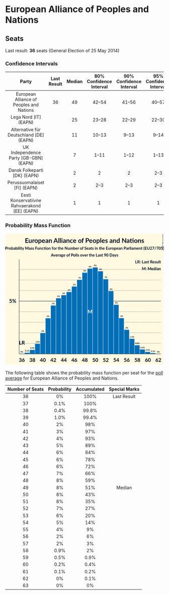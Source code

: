 # European Alliance of Peoples and Nations

## Seats

Last result: **36** seats (General Election of 25 May 2014)

### Confidence Intervals

| Party | Last Result | Median | 80% Confidence Interval | 90% Confidence Interval | 95% Confidence Interval | 99% Confidence Interval |
|:-----:|:-----------:|:------:|:-----------------------:|:-----------------------:|:-----------------------:|:-----------------------:|
| European Alliance of Peoples and Nations | 36 | 49 | 42–54 | 41–56 | 40–57 | 38–59 |
| Lega Nord [IT] (EAPN) | | 25 | 23–28 | 22–29 | 22–30 | 21–31 |
| Alternative für Deutschland [DE] (EAPN) | | 11 | 10–13 | 9–13 | 9–14 | 8–15 |
| UK Independence Party [GB-GBN] (EAPN) | | 7 | 1–11 | 1–12 | 1–13 | 1–14 |
| Dansk Folkeparti [DK] (EAPN) | | 2 | 2 | 2 | 2–3 | 1–3 |
| Perussuomalaiset [FI] (EAPN) | | 2 | 2–3 | 2–3 | 2–3 | 2–3 |
| Eesti Konservatiivne Rahvaerakond [EE] (EAPN) | | 1 | 1 | 1 | 1 | 1–2 |

### Probability Mass Function

![Graph with seats probability mass function not yet produced](average-2019-04-15-seats-pmf-europeanallianceofpeoplesandnations.png "Seats Probability Mass Function")

The following table shows the probability mass function per seat for the [poll average](average-2019-04-15.html) for European Alliance of Peoples and Nations.

| Number of Seats | Probability | Accumulated | Special Marks |
|:---------------:|:-----------:|:-----------:|:-------------:|
| 36 | 0% | 100% | Last Result |
| 37 | 0.1% | 100% |  |
| 38 | 0.4% | 99.8% |  |
| 39 | 1.0% | 99.4% |  |
| 40 | 2% | 98% |  |
| 41 | 3% | 97% |  |
| 42 | 4% | 93% |  |
| 43 | 5% | 89% |  |
| 44 | 6% | 84% |  |
| 45 | 6% | 78% |  |
| 46 | 6% | 72% |  |
| 47 | 7% | 66% |  |
| 48 | 8% | 59% |  |
| 49 | 8% | 51% | Median |
| 50 | 8% | 43% |  |
| 51 | 8% | 35% |  |
| 52 | 7% | 27% |  |
| 53 | 6% | 20% |  |
| 54 | 5% | 14% |  |
| 55 | 4% | 9% |  |
| 56 | 2% | 6% |  |
| 57 | 2% | 3% |  |
| 58 | 0.9% | 2% |  |
| 59 | 0.5% | 0.9% |  |
| 60 | 0.2% | 0.4% |  |
| 61 | 0.1% | 0.2% |  |
| 62 | 0% | 0.1% |  |
| 63 | 0% | 0% |  |


